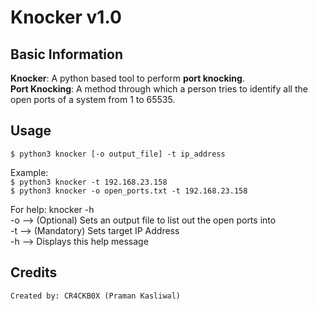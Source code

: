 # Knocker v1.0

## Basic Information
<strong>Knocker</strong>: A python based tool to perform <b>port knocking</b>.<br>
<strong>Port Knocking</strong>: A method through which a person tries to identify all the open ports of a system from 1 to 65535.<br>

## Usage
  `$ python3 knocker [-o output_file] -t ip_address`
			
  Example:<br>
		`$ python3 knocker -t 192.168.23.158`<br>
		`$ python3 knocker -o open_ports.txt -t 192.168.23.158`

  For help: knocker -h<br>
  -o --> (Optional) Sets an output file to list out the open ports into<br>
  -t --> (Mandatory) Sets target IP Address<br>
  -h --> Displays this help message<br>

## Credits
	Created by: CR4CKB0X (Praman Kasliwal)
